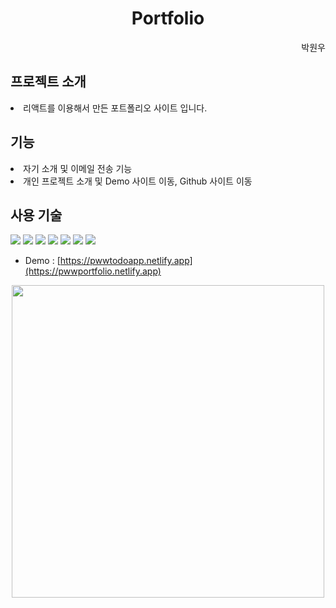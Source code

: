 <h1 align="center">Portfolio</h1>

<div align="end">박원우</div>

<h2>프로젝트 소개</h2>

<li> 리액트를 이용해서 만든 포트폴리오 사이트 입니다.  </li>


<h2>기능</h2>
  <li> 자기 소개 및 이메일 전송 기능  </li>
  <li> 개인 프로젝트 소개 및 Demo 사이트 이동, Github 사이트 이동 </li>

<h2>사용 기술</h2>

<p style="pointer-events: none;">
  <img src="https://img.shields.io/badge/html5-F05032?style=for-the-badge&logo=html5&logoColor=white">
  <img src="https://img.shields.io/badge/css-1572B6?style=for-the-badge&logo=css3&logoColor=white">
  <img src="https://img.shields.io/badge/javascript-F7DF1E?style=for-the-badge&logo=javascript&logoColor=black">
  <img src="https://img.shields.io/badge/react-61DAFB?style=for-the-badge&logo=react&logoColor=black"> 
  <img src="https://img.shields.io/badge/netlify-00C7B7?style=for-the-badge&logo=netlify&logoColor=white">
  <img src="https://img.shields.io/badge/github-181717?style=for-the-badge&logo=github&logoColor=white">
  <img src="https://img.shields.io/badge/googlefonts-4285F4?style=for-the-badge&logo=googlefonts&logoColor=white">
</p>

- Demo : [https://pwwtodoapp.netlify.app](https://pwwportfolio.netlify.app)

<div align="center"><img src="https://github.com/user-attachments/assets/c68fda00-1830-4725-af46-91bb5c194fdb" height="500"></div>

